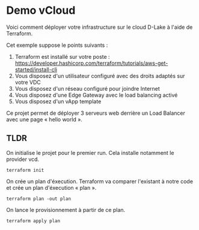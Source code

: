 # Demo vCloud

Voici comment déployer votre infrastructure sur le cloud D-Lake à l'aide de Terraform.

Cet exemple suppose le points suivants :

1. Terraform est installé sur votre poste : https://developer.hashicorp.com/terraform/tutorials/aws-get-started/install-cli
2. Vous disposez d'un utilisateur configuré avec des droits adaptés sur votre VDC
3. Vous disposez d'un réseau configuré pour joindre Internet
4. Vous disposez d'une Edge Gateway avec le load balancing activé
5. Vous disposez d'un vApp template

Ce projet permet de déployer 3 serveurs web derrière un Load Balancer avec une page « hello world ».

## TLDR

On initialise le projet pour le premier run. Cela installe notamment le provider vcd.

```
terraform init
```

On crée un plan d'éxecution. Terraform va comparer l'existant à notre code et crée un plan d'éxecution « plan ».

```
terraform plan -out plan
```

On lance le provisionnement à partir de ce plan.

```
terraform apply plan
```
